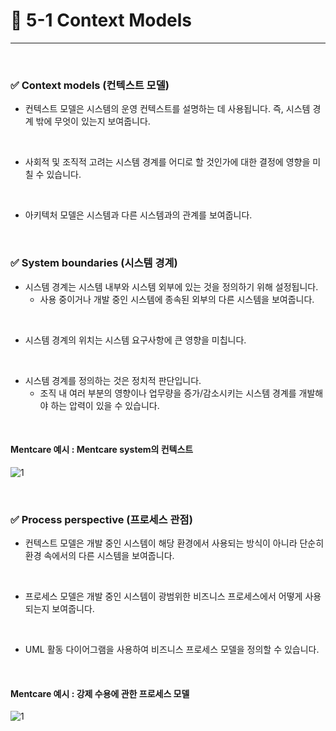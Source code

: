 # 🍎 5-1 Context Models
---
<br>

### ✅ Context models (컨텍스트 모델)
- 컨텍스트 모델은 시스템의 운영 컨텍스트를 설명하는 데 사용됩니다. 즉, 시스템 경계 밖에 무엇이 있는지 보여줍니다.
<br>

- 사회적 및 조직적 고려는 시스템 경계를 어디로 할 것인가에 대한 결정에 영향을 미칠 수 있습니다.
<br>

- 아키텍처 모델은 시스템과 다른 시스템과의 관계를 보여줍니다.
<br>


### ✅ System boundaries (시스템 경계)
- 시스템 경계는 시스템 내부와 시스템 외부에 있는 것을 정의하기 위해 설정됩니다.
  - 사용 중이거나 개발 중인 시스템에 종속된 외부의 다른 시스템을 보여줍니다.
<br>

- 시스템 경계의 위치는 시스템 요구사항에 큰 영향을 미칩니다.
<br>

- 시스템 경계를 정의하는 것은 정치적 판단입니다. 
  - 조직 내 여러 부분의 영향이나 업무량을 증가/감소시키는 시스템 경계를 개발해야 하는 압력이 있을 수 있습니다.
<br>

#### Mentcare 예시 : Mentcare system의 컨텍스트
![1](https://i.imgur.com/xuktiDq.png)

<br>

### ✅ Process perspective (프로세스 관점)
- 컨텍스트 모델은 개발 중인 시스템이 해당 환경에서 사용되는 방식이 아니라 단순히 환경 속에서의 다른 시스템을 보여줍니다.
<br>

- 프로세스 모델은 개발 중인 시스템이 광범위한 비즈니스 프로세스에서 어떻게 사용되는지 보여줍니다.
<br>

- UML 활동 다이어그램을 사용하여 비즈니스 프로세스 모델을 정의할 수 있습니다.
<br>

#### Mentcare 예시 : 강제 수용에 관한 프로세스 모델
![1](https://i.imgur.com/tpAzTIs.png)


<br>

